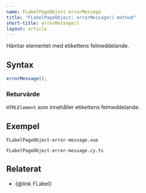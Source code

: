 ```yaml
---
name: FLabelPageObject.errorMessage
title: "FLabelPageObject: errorMessage() method"
short-title: errorMessage()
layout: article
---
```


Hämtar elementet med etikettens felmeddelande.

## Syntax

```ts nocompile nolint
errorMessage();
```

### Returvärde

`HTMLElement` som innehåller etikettens felmeddelande.

## Exempel

```import static
FLabelPageObject-error-message.vue
```

```import
FLabelPageObject-error-message.cy.ts
```

## Relaterat

- {@link FLabel}
